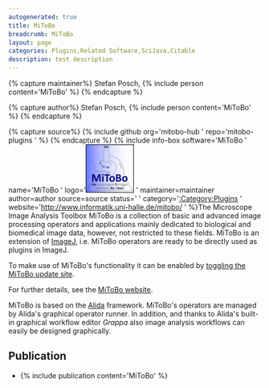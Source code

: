 ```yaml
---
autogenerated: true
title: MiToBo
breadcrumb: MiToBo
layout: page
categories: Plugins,Related Software,SciJava,Citable
description: test description
---
```



{% capture maintainer%}
Stefan Posch, {% include person content='MiToBo' %}
{% endcapture %}

{% capture author%}
Stefan Posch, {% include person content='MiToBo' %}
{% endcapture %}

{% capture source%}
{% include github org='mitobo-hub ' repo='mitobo-plugins ' %}
{% endcapture %}
{% include info-box software='MiToBo ' name='MiToBo ' logo='<img src="/images/pages/MiToBo-logo.png" width="96"/> ' maintainer=maintainer author=author source=source status=' ' category='[:Category:Plugins](_Category_Plugins ) ' website='http://www.informatik.uni-halle.de/mitobo/ ' %}The Microscope Image Analysis Toolbox MiToBo is a collection of basic and advanced image processing operators and applications mainly dedicated to biological and biomedical image data, however, not restricted to these fields. MiToBo is an extension of [ImageJ](ImageJ ), i.e. MiToBo operators are ready to be directly used as plugins in ImageJ.

To make use of MiToBo's functionality it can be enabled by [toggling the MiToBo update site](Update_Sites ).

For further details, see the [MiToBo website](http://www.informatik.uni-halle.de/mitobo/).

MiToBo is based on the [Alida](Alida ) framework. MiToBo's operators are managed by Alida's graphical operator runner. In addition, and thanks to Alida's built-in graphical workflow editor *Grappa* also image analysis workflows can easily be designed graphically.

## Publication

  - {% include publication content='MiToBo' %}

   
